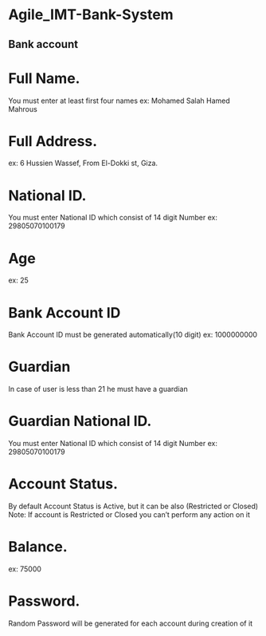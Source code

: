 # Agile_IMT-Bank-System
## Bank account

# Full Name.
 You must enter at least first four names ex: Mohamed Salah Hamed Mahrous
# Full Address.
ex: 6 Hussien Wassef, From El-Dokki st, Giza.
# National ID.
You must enter National ID which consist of 14 digit Number ex: 29805070100179
# Age
ex: 25
# Bank Account ID
Bank Account ID must be generated automatically(10 digit) ex: 1000000000
# Guardian
In case of user is less than 21 he must have a guardian
# Guardian National ID.
You must enter National ID which consist of 14 digit Number ex: 29805070100179
# Account Status.
By default Account Status is Active, but it can be also (Restricted or Closed)
Note: If account is Restricted or Closed you can’t perform any action on it
# Balance.
ex: 75000
# Password.
Random Password will be generated for each account during creation of it
